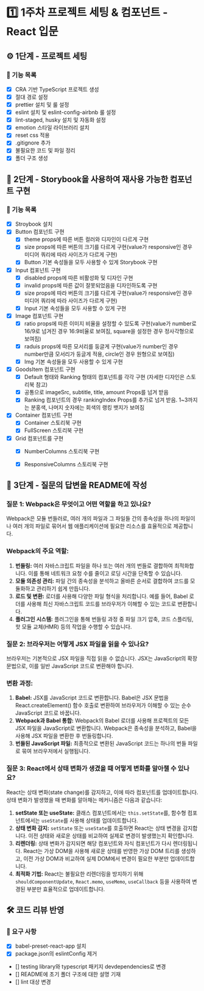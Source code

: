# 1️⃣ 1주차 프로젝트 세팅 & 컴포넌트 - React 입문
## ⚙️ 1단계 - 프로젝트 세팅
### 📄 기능 목록
- [x] CRA 기반 TypeScript 프로젝트 생성
- [x] 절대 경로 설정
- [x] prettier 설치 및 룰 설정
- [x] eslint 설치 및 eslint-config-airbnb 룰 설정
- [x] lint-staged, husky 설치 및 자동화 설정
- [x] emotion 스타일 라이브러리 설치
- [x] reset css 적용
- [x] .gitignore 추가
- [x] 불필요한 코드 및 파일 정리
- [x] 폴더 구조 생성

## 📕 2단계 - Storybook을 사용하여 재사용 가능한 컴포넌트 구현
### 📄 기능 목록
- [x] Stroybook 설치
- [x] Button 컴포넌트 구현
  - [x] theme props에 따른 버튼 컬러와 디자인이 다르게 구현
  - [x] size props에 따른 버튼의 크기를 다르게 구현(value가 responsive인 경우 미디어 쿼리에 따라 사이즈가 다르게 구현)
  - [x] Button 기본 속성들을 모두 사용할 수 있게 Storybook 구현
- [x] Input 컴포넌트 구현
  - [x] disabled props에 따른 비활성화 및 디자인 구현
  - [x] invalid props에 따른 값이 잘못되었음을 디자인하도록 구현
  - [x] size props에 따라 버튼의 크기를 다르게 구현(value가 responsive인 경우 미디어 쿼리에 따라 사이즈가 다르게 구현)
  - [x] Input 기본 속성들을 모두 사용할 수 있게 구현
- [x] Image 컴포넌트 구현
  - [x] ratio props에 따른 이미지 비율을 설정할 수 있도록 구현(value가 number로 16/9로 넘겨진 경우 16:9비율로 보여짐, square을 설정한 경우 정사각형으로 보여짐)
  - [x] raduis props에 따른 모서리를 둥글게 구현(value가 number인 경우 number만큼 모서리가 둥글게 적용, circle인 경우 원형으로 보여짐)
  - [x] Img 기본 속성들을 모두 사용할 수 있게 구현
- [x] GoodsItem 컴포넌트 구현
  - [x] Default 형태와 Ranking 형태의 컴포넌트를 각각 구현 (자세한 디자인은 스토리북 참고)
  - [x] 공통으로 imageSrc, subtitle, title, amount Props를 넘겨 받음
  - [x] Ranking 컴포넌트의 경우 rankingIndex Props를 추가로 넘겨 받음. 1~3까지는 분홍색, 나머지 숫자에는 회색의 랭킹 뱃지가 보여짐
- [x] Container 컴포넌트 구현
  - [x] Container 스토리북 구현
  - [x] FullScreen 스토리북 구현
- [x] Grid 컴포넌트를 구현
  - [x] NumberColumns 스토리북 구현
  - [x] ResponsiveColumns 스토리북 구현


## 🤔 3단계 - 질문의 답변을 README에 작성
### 질문 1: Webpack은 무엇이고 어떤 역할을 하고 있나요?

Webpack은 모듈 번들러로, 여러 개의 파일과 그 파일들 간의 종속성을 하나의 파일이나 여러 개의 파일로 묶어서 웹 애플리케이션에 필요한 리소스를 효율적으로 제공합니다.

### Webpack의 주요 역할:

1. **번들링:** 여러 자바스크립트 파일을 하나 또는 여러 개의 번들로 결합하여 최적화합니다. 이를 통해 네트워크 요청 수를 줄이고 로딩 시간을 단축할 수 있습니다.
2. **모듈 의존성 관리:** 파일 간의 종속성을 분석하고 올바른 순서로 결합하여 코드를 모듈화하고 관리하기 쉽게 만듭니다.
3. **로드 및 변환:** 로더를 사용해 다양한 파일 형식을 처리합니다. 예를 들어, Babel 로더를 사용해 최신 자바스크립트 코드를 브라우저가 이해할 수 있는 코드로 변환합니다.
4. **플러그인 시스템:** 플러그인을 통해 번들링 과정 중 파일 크기 압축, 코드 스플리팅, 핫 모듈 교체(HMR) 등의 작업을 수행할 수 있습니다.

### 질문 2: 브라우저는 어떻게 JSX 파일을 읽을 수 있나요?

브라우저는 기본적으로 JSX 파일을 직접 읽을 수 없습니다. JSX는 JavaScript의 확장 문법으로, 이를 일반 JavaScript 코드로 변환해야 합니다.

### 변환 과정:

1. **Babel:** JSX를 JavaScript 코드로 변환합니다. Babel은 JSX 문법을 React.createElement() 함수 호출로 변환하여 브라우저가 이해할 수 있는 순수 JavaScript 코드로 바꿉니다.
2. **Webpack과 Babel 통합:** Webpack의 Babel 로더를 사용해 프로젝트의 모든 JSX 파일을 JavaScript로 변환합니다. Webpack은 종속성을 분석하고, Babel을 사용해 JSX 파일을 변환한 후 번들링합니다.
3. **번들된 JavaScript 파일:** 최종적으로 변환된 JavaScript 코드는 하나의 번들 파일로 묶여 브라우저에서 실행됩니다.

### 질문 3: React에서 상태 변화가 생겼을 때 어떻게 변화를 알아챌 수 있나요?

React는 상태 변화(state change)를 감지하고, 이에 따라 컴포넌트를 업데이트합니다. 상태 변화가 발생했을 때 변화를 알아채는 메커니즘은 다음과 같습니다:

1. **setState 또는 useState:** 클래스 컴포넌트에서는 `this.setState`를, 함수형 컴포넌트에서는 `useState`를 사용해 상태를 업데이트합니다.
2. **상태 변화 감지:** `setState` 또는 `useState`를 호출하면 React는 상태 변경을 감지합니다. 이전 상태와 새로운 상태를 비교하여 실제로 변경이 발생했는지 확인합니다.
3. **리렌더링:** 상태 변화가 감지되면 해당 컴포넌트와 자식 컴포넌트가 다시 렌더링됩니다. React는 가상 DOM을 사용해 새로운 상태를 반영한 가상 DOM 트리를 생성하고, 이전 가상 DOM과 비교하여 실제 DOM에서 변경이 필요한 부분만 업데이트합니다.
4. **최적화 기법:** React는 불필요한 리렌더링을 방지하기 위해 `shouldComponentUpdate`, `React.memo`, `useMemo`, `useCallback` 등을 사용하여 변경된 부분만 효율적으로 업데이트합니다.

## 🛠️ 코드 리뷰 반영
### 📄 요구 사항
- [x] babel-preset-react-app 설치
- [x] package.json의 eslintConfig 제거
- [] testing library와 typescript 패키지 devdependencies로 변경
- [] README에 초기 폴더 구조에 대한 설명 기재
- [] lint 대상 변경
